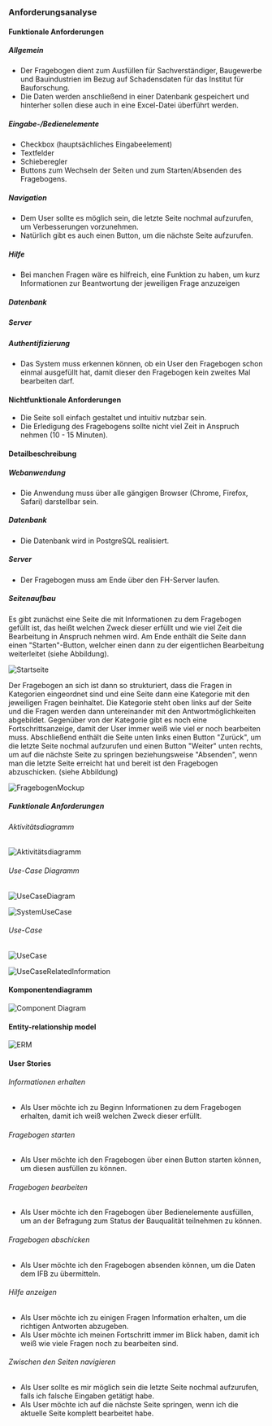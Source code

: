 ### Anforderungsanalyse

#### Funktionale Anforderungen

##### Allgemein

- Der Fragebogen dient zum Ausfüllen für Sachverständiger, Baugewerbe und Bauindustrien im Bezug auf Schadensdaten für das Institut für Bauforschung.
- Die Daten werden anschließend in einer Datenbank gespeichert und hinterher sollen diese auch in eine Excel-Datei überführt werden.



##### Eingabe-/Bedienelemente

- Checkbox (hauptsächliches Eingabeelement)
- Textfelder
- Schieberegler
- Buttons zum Wechseln der Seiten und zum Starten/Absenden des Fragebogens.



##### Navigation

- Dem User sollte es möglich sein, die letzte Seite nochmal aufzurufen, um Verbesserungen vorzunehmen.
- Natürlich gibt es auch einen Button, um die nächste Seite aufzurufen.



##### Hilfe

- Bei manchen Fragen wäre es hilfreich, eine Funktion zu haben, um kurz Informationen zur Beantwortung der jeweiligen Frage anzuzeigen

##### Datenbank

##### Server

##### Authentifizierung

- Das System muss erkennen können, ob ein User den Fragebogen schon einmal ausgefüllt hat, damit dieser den Fragebogen kein zweites Mal bearbeiten darf.



#### Nichtfunktionale Anforderungen

- Die Seite soll einfach gestaltet und intuitiv nutzbar sein.
- Die Erledigung des Fragebogens sollte nicht viel Zeit in Anspruch nehmen (10 - 15 Minuten).



#### Detailbeschreibung

##### Webanwendung

- Die Anwendung muss über alle gängigen Browser (Chrome, Firefox, Safari) darstellbar sein.

##### Datenbank

- Die Datenbank wird in PostgreSQL realisiert.

##### Server

- Der Fragebogen muss am Ende über den FH-Server laufen.

##### Seitenaufbau

Es gibt zunächst eine Seite die mit Informationen zu dem Fragebogen gefüllt ist, das heißt welchen Zweck dieser erfüllt und wie viel Zeit die Bearbeitung in Anspruch nehmen wird. Am Ende enthält die Seite dann einen "Starten"-Button, welcher einen dann zu der eigentlichen Bearbeitung weiterleitet (siehe Abbildung). 



![Startseite](https://raw.githubusercontent.com/WebEngineering18/Dokumentation/Anforderungsanalyse/Projekt/bilder/Startseite.png)



Der Fragebogen an sich ist dann so strukturiert, dass die Fragen in Kategorien eingeordnet sind und eine Seite dann eine Kategorie mit den jeweiligen Fragen beinhaltet. Die Kategorie steht oben links auf der Seite und die Fragen werden dann untereinander mit den Antwortmöglichkeiten abgebildet. Gegenüber von der Kategorie gibt es noch eine Fortschrittsanzeige, damit der User immer weiß wie viel er noch bearbeiten muss. Abschließend enthält die Seite unten links einen Button "Zurück", um die letzte Seite nochmal aufzurufen und einen Button "Weiter" unten rechts, um auf die nächste Seite zu springen beziehungsweise "Absenden", wenn man die letzte Seite erreicht hat und bereit ist den Fragebogen abzuschicken. (siehe Abbildung)



![FragebogenMockup](https://raw.githubusercontent.com/WebEngineering18/Dokumentation/Anforderungsanalyse/Projekt/bilder/FragebogenMockup.png)



##### Funktionale Anforderungen



###### Aktivitätsdiagramm

![Aktivitätsdiagramm](https://raw.githubusercontent.com/WebEngineering18/Dokumentation/Anforderungsanalyse/Projekt/bilder/Aktivit%C3%A4tsdiagramm.png)

###### Use-Case Diagramm

![UseCaseDiagram](https://raw.githubusercontent.com/WebEngineering18/Dokumentation/Anforderungsanalyse/Projekt/bilder/UseCaseDiagram.png)

![SystemUseCase](https://raw.githubusercontent.com/WebEngineering18/Dokumentation/Anforderungsanalyse/Projekt/bilder/SystemUseCase.png)

###### Use-Case

![UseCase](https://raw.githubusercontent.com/WebEngineering18/Dokumentation/Anforderungsanalyse/Projekt/bilder/UseCase.png)

![UseCaseRelatedInformation](https://raw.githubusercontent.com/WebEngineering18/Dokumentation/Anforderungsanalyse/Projekt/bilder/UseCaseRelatedInformation.png)

#### Komponentendiagramm

![Component Diagram](https://raw.githubusercontent.com/WebEngineering18/Dokumentation/Anforderungsanalyse/Projekt/bilder/Component%20Diagram.png)



#### Entity-relationship model

![ERM](https://raw.githubusercontent.com/WebEngineering18/Dokumentation/Anforderungsanalyse/Projekt/bilder/ERM.png)

#### User Stories

###### Informationen erhalten

- Als User möchte ich zu Beginn Informationen zu dem Fragebogen erhalten, damit ich weiß welchen Zweck dieser erfüllt.

###### Fragebogen starten

- Als User möchte ich den Fragebogen über einen Button starten können, um diesen ausfüllen zu können.



###### Fragebogen bearbeiten

- Als User möchte ich den Fragebogen über Bedienelemente ausfüllen, um an der Befragung zum Status der Bauqualität teilnehmen zu können.



###### Fragebogen abschicken

- Als User möchte ich den Fragebogen absenden können, um die Daten dem IFB zu übermitteln.



###### Hilfe anzeigen

- Als User möchte ich zu einigen Fragen Information erhalten, um die richtigen Antworten abzugeben.
- Als User möchte ich meinen Fortschritt immer im Blick haben, damit ich weiß wie viele Fragen noch zu bearbeiten sind.



###### Zwischen den Seiten navigieren

- Als User sollte es mir möglich sein die letzte Seite nochmal aufzurufen, falls ich falsche Eingaben getätigt habe.
- Als User möchte ich auf die nächste Seite springen, wenn ich die aktuelle Seite komplett bearbeitet habe.





